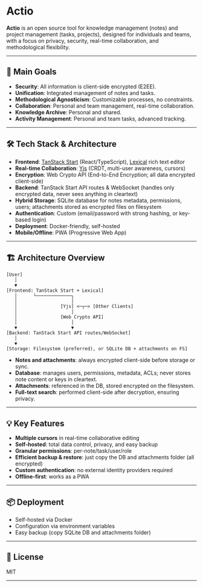 # Actio

**Actio** is an open source tool for knowledge management (notes) and project management (tasks, projects), designed for individuals and teams, with a focus on privacy, security, real-time collaboration, and methodological flexibility.

---

## 🚀 Main Goals

- **Security**: All information is client-side encrypted (E2EE).
- **Unification**: Integrated management of notes and tasks.
- **Methodological Agnosticism**: Customizable processes, no constraints.
- **Collaboration**: Personal and team management, real-time collaboration.
- **Knowledge Archive**: Personal and shared.
- **Activity Management**: Personal and team tasks, advanced tracking.

---

## 🛠️ Tech Stack & Architecture

- **Frontend**: [TanStack Start](https://tanstack.com/start) (React/TypeScript), [Lexical](https://lexical.dev/) rich text editor
- **Real-time Collaboration**: [Yjs](https://yjs.dev/) (CRDT, multi-user awareness, cursors)
- **Encryption**: Web Crypto API (End-to-End Encryption; all data encrypted client-side)
- **Backend**: TanStack Start API routes & WebSocket (handles only encrypted data, never sees anything in cleartext)
- **Hybrid Storage**: SQLite database for notes metadata, permissions, users; attachments stored as encrypted files on filesystem
- **Authentication**: Custom (email/password with strong hashing, or key-based login)
- **Deployment**: Docker-friendly, self-hosted
- **Mobile/Offline**: PWA (Progressive Web App)

---

## 🏗️ Architecture Overview

```plaintext
[User]
   │
   ▼
[Frontend: TanStack Start + Lexical]
   │      └─────────────┐
   │                    │
   │                [Yjs] <─┬─> [Other Clients]
   │                    │
   │                [Web Crypto API]
   │                    │
   ▼                    ▼
[Backend: TanStack Start API routes/WebSocket]
   │
   ▼
[Storage: Filesystem (preferred), or SQLite DB + attachments on FS]
```

- **Notes and attachments**: always encrypted client-side before storage or sync.
- **Database**: manages users, permissions, metadata, ACLs; never stores note content or keys in cleartext.
- **Attachments**: referenced in the DB, stored encrypted on the filesystem.
- **Full-text search**: performed client-side after decryption, ensuring privacy.

---

## 💡 Key Features

- **Multiple cursors** in real-time collaborative editing
- **Self-hosted**: total data control, privacy, and easy backup
- **Granular permissions**: per-note/task/user/role
- **Efficient backup & restore**: just copy the DB and attachments folder (all encrypted)
- **Custom authentication**: no external identity providers required
- **Offline-first**: works as a PWA

---

## 📦 Deployment

- Self-hosted via Docker
- Configuration via environment variables
- Easy backup (copy SQLite DB and attachments folder)

---

## 📄 License

MIT

---
